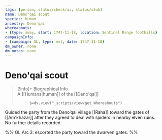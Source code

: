```yaml
---
tags: [person, status/check/ai, status/stub]
name: Deno'qai scout
species: human
ancestry: Deno'qai
whereabouts:
- {type: away, start: 1747-11-18, location: Sentinel Range foothills}
campaignInfo:
- {campaign: GL, type: met, date: 1747-11-18}
dm_owner: none
dm_notes: none
---
```

# Deno'qai scout
>[!info]+ Biographical Info  
> A [[Humans|human]] of the [[Deno'qai]]  
>> `$=dv.view("_scripts/view/get_Whereabouts")`

Guided the party from the Deno’qai village [[Raha]] toward the gates of [[Am'khazar]] after they agreed to deal with spiders in nearby elven ruins. No further details recorded.

%%
GL Arc 3: escorted the party toward the dwarven gates.
%%
